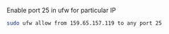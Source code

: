 Enable port 25 in ufw for particular IP

```bash
sudo ufw allow from 159.65.157.119 to any port 25
```